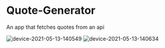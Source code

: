 # Quote-Generator
An app that fetches quotes from an api

![device-2021-05-13-140549](https://user-images.githubusercontent.com/61080898/118336402-449f4d80-b51a-11eb-8bfe-805970a62faf.png)
![device-2021-05-13-140634](https://user-images.githubusercontent.com/61080898/118336408-479a3e00-b51a-11eb-9543-2f78ba814e8f.png)
